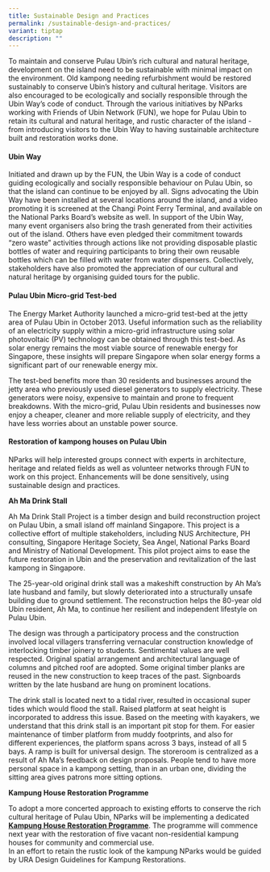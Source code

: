 ```yaml
---
title: Sustainable Design and Practices
permalink: /sustainable-design-and-practices/
variant: tiptap
description: ""
---
```

<p>To maintain and conserve Pulau Ubin’s rich cultural and natural heritage,
development on the island need to be sustainable with minimal impact on
the environment. Old kampong needing refurbishment would be restored sustainably
to conserve Ubin’s history and cultural heritage. Visitors are also encouraged
to be ecologically and socially responsible through the Ubin Way’s code
of conduct. Through the various initiatives by NParks working with Friends
of Ubin Network (FUN), we hope for Pulau Ubin to retain its cultural and
natural heritage, and rustic character of the island - from introducing
visitors to the Ubin Way to having sustainable architecture built and restoration
works done. &nbsp;</p>
<h4>Ubin Way</h4>
<p>Initiated and drawn up by the FUN, the Ubin Way is a code of conduct guiding
ecologically and socially responsible behaviour on Pulau Ubin, so that
the island can continue to be enjoyed by all. Signs advocating the Ubin
Way have been installed at several locations around the island, and a video
promoting it is screened at the Changi Point Ferry Terminal, and available
on the National Parks Board’s website as well. In support of the Ubin Way,
many event organisers also bring the trash generated from their activities
out of the island. Others have even pledged their commitment towards “zero
waste” activities through actions like not providing disposable plastic
bottles of water and requiring participants to bring their own reusable
bottles which can be filled with water from water dispensers. Collectively,
stakeholders have also promoted the appreciation of our cultural and natural
heritage by organising guided tours for the public.</p>
<h4>Pulau Ubin Micro-grid Test-bed</h4>
<p>The Energy Market Authority launched a micro-grid test-bed at the jetty
area of Pulau Ubin in October 2013. Useful information such as the reliability
of an electricity supply within a micro-grid infrastructure using solar
photovoltaic (PV) technology can be obtained through this test-bed. As
solar energy remains the most viable source of renewable energy for Singapore,
these insights will prepare Singapore when solar energy forms a significant
part of our renewable energy mix.&nbsp;</p>
<p>The test-bed benefits more than 30 residents and businesses around the
jetty area who previously used diesel generators to supply electricity.
These generators were noisy, expensive to maintain and prone to frequent
breakdowns. With the micro-grid, Pulau Ubin residents and businesses now
enjoy a cheaper, cleaner and more reliable supply of electricity, and they
have less worries about an unstable power source.</p>
<h4>Restoration of kampong houses on Pulau Ubin</h4>
<p>NParks will help interested groups connect with experts in architecture,
heritage and related fields as well as volunteer networks through FUN to
work on this project.&nbsp;Enhancements will be done sensitively, using
sustainable design and practices.&nbsp;</p>
<p><strong>Ah Ma Drink Stall</strong>
</p>
<p>Ah Ma Drink Stall Project is a timber design and build reconstruction
project on Pulau Ubin, a small island off mainland Singapore.&nbsp;This
project is a collective effort of multiple stakeholders, including NUS
Architecture, PH consulting, Singapore Heritage Society, Sea Angel, National
Parks Board and Ministry of National Development. This pilot project aims
to ease the future restoration in Ubin and the preservation and revitalization
of the last kampong in Singapore.</p>
<p>The 25-year-old original drink stall was a makeshift construction by Ah
Ma’s late husband and family, but slowly deteriorated into a structurally
unsafe building due to ground settlement. The reconstruction helps the
80-year old Ubin resident, Ah Ma, to continue her resilient and independent
lifestyle on Pulau Ubin.&nbsp;</p>
<p>The design was through a participatory process and the construction involved
local villagers transferring vernacular construction knowledge of interlocking
timber joinery to students. Sentimental values are well respected. Original
spatial arrangement and architectural language of columns and pitched roof
are adopted. Some original timber planks are reused in the new construction
to keep traces of the past. Signboards written by the late husband are
hung on prominent locations.&nbsp;</p>
<p>The drink stall is located next to a tidal river, resulted in occasional
super tides which would flood the stall. Raised platform at seat height
is incorporated to address this issue. Based on the meeting with kayakers,
we understand that this drink stall is an important pit stop for them.
For easier maintenance of timber platform from muddy footprints, and also
for different experiences, the platform spans across 3 bays, instead of
all 5 bays. A ramp is built for universal design. The storeroom is centralized
as a result of Ah Ma’s feedback on design proposals. People tend to have
more personal space in a kampong setting, than in an urban one, dividing
the sitting area gives patrons more sitting options.</p>
<p><strong>Kampung House Restoration Programme&nbsp;</strong>
</p>
<p>To adopt a more concerted approach to existing efforts to conserve the
rich cultural heritage of Pulau Ubin, NParks will be implementing a dedicated <strong><a href="https://www.nparks.gov.sg/pulau-ubin/the-ubin-project/ura-design-guidelines-for-kampung-restorations" rel="noopener noreferrer nofollow" target="_blank">Kampung House Restoration Programme</a></strong>.
The programme will commence next year with the restoration of five vacant
non-residential kampung houses for community and commercial use.&nbsp;
<br>In an effort to retain the rustic look of the kampung NParks would be
guided by URA Design Guidelines for Kampung Restorations.</p>